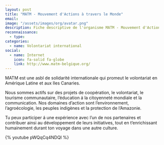 ```yaml
---
layout: post
title: "MATM - Mouvement d'Actions à travers le Monde"
email: 
image: "/assets/images/org/avatar.png"
description: Fiche descriptive de l'organisme MATM - Mouvement d'Actions à Travers le Monde
reconnaissance:
  - type: 
categories: 
  - name: Volontariat international
social:
  - name: Internet
    icon: fa-solid fa-globe
    link: http://www.matm-belgique.org/
---
```

MATM est une asbl de solidarité internationale qui promeut le volontariat en Amérique Latine et aux Iles Canaries.

Nous sommes actifs sur des projets de coopération, le volontariat, le tourisme communautaire, l’éducation á la citoyenneté mondiale et la communication. Nos domaines d’action sont l’environnement, l’agroécologie, les peuples indigènes et la protection de l’Amazonie.

Tu peux participer á une expérience avec l’un de nos partenaires et contribuer ainsi au développement de leurs initiatives, tout en t’enrichissant humainement durant ton voyage dans une autre culture.

{% youtube pWQqCq4NDQI %}
